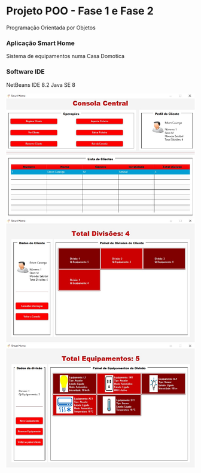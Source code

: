 # Projeto POO - Fase 1 e Fase 2
Programação Orientada por Objetos

### Aplicação Smart Home
Sistema de equipamentos numa Casa Domotica

### Software IDE
NetBeans IDE 8.2
Java SE 8

![](/consola_central.jpg)
![](/smarthome_divisao.jpg)
![](/smarthome_equipamento.jpg)

